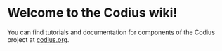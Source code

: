 # Welcome to the Codius wiki!

You can find tutorials and documentation for components of the Codius project at [codius.org](https://codius.org).
